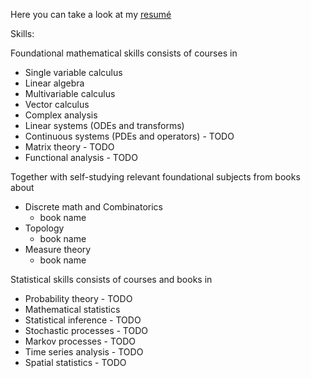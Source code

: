 Here you can take a look at my [resumé](https://albinfranzen.github.io/assets/img/AI_cv.pdf)

Skills:

Foundational mathematical skills consists of courses in
  - Single variable calculus
  - Linear algebra
  - Multivariable calculus
  - Vector calculus
  - Complex analysis
  - Linear systems (ODEs and transforms)
  - Continuous systems (PDEs and operators) - TODO
  - Matrix theory - TODO
  - Functional analysis - TODO

Together with self-studying relevant foundational subjects from books about

 - Discrete math and Combinatorics
      * book name
  - Topology
      * book name
  - Measure theory
      * book name 

Statistical skills consists of courses and books in
 
  - Probability theory - TODO
  - Mathematical statistics
  - Statistical inference - TODO
  - Stochastic processes - TODO
  - Markov processes - TODO
  - Time series analysis - TODO
  - Spatial statistics - TODO

  

